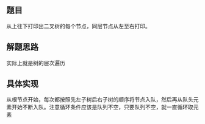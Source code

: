 ## 题目
从上往下打印出二叉树的每个节点，同层节点从左至右打印。
## 解题思路
实际上就是树的层次遍历
## 具体实现
从根节点开始，每次都按照先左子树后右子树的顺序将节点入队，然后再从队头元素开始不断入队。注意循环条件应该是队列不空，只要队列不空，就一直循环取元素